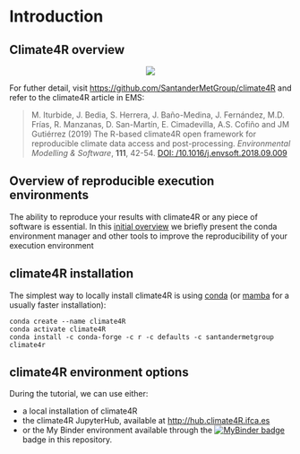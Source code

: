 # Introduction

## Climate4R overview

<p align="center">
<img src="https://github.com/SantanderMetGroup/climate4R/blob/master/man/figures/climate4R_2.png"/>
</p>

For futher detail, visit https://github.com/SantanderMetGroup/climate4R and refer to the climate4R article in EMS:
> M. Iturbide, J. Bedia, S. Herrera, J. Baño-Medina, J. Fernández, M.D. Frías, R. Manzanas, D. San-Martín, E. Cimadevilla, A.S. Cofiño and JM Gutiérrez (2019) The R-based climate4R open framework for reproducible climate data access and post-processing. *Environmental Modelling & Software*, **111**, 42-54. [DOI: /10.1016/j.envsoft.2018.09.009](https://doi.org/10.1016/j.envsoft.2018.09.009)

## Overview of reproducible execution environments

The ability to reproduce your results with climate4R or any piece of software is essential.
In this [initial overview](https://docs.google.com/presentation/d/1RN_JyOMQmKTN1kRSMwx67v1RXyyl80dOkUFRiINbfa4/edit?usp=sharing)
we briefly present the conda environment manager and other tools to improve the reproducibility of your execution environment
 
## climate4R installation

The simplest way to locally install climate4R is using [conda](https://docs.conda.io/en/latest/miniconda.html) (or [mamba](https://mamba.readthedocs.io/en/latest/installation.html) for a usually faster installation):

```
conda create --name climate4R
conda activate climate4R
conda install -c conda-forge -c r -c defaults -c santandermetgroup climate4r
```
## climate4R environment options

During the tutorial, we can use either:

 * a local installation of climate4R
 * the climate4R JupyterHub, available at http://hub.climate4R.ifca.es
 * or the My Binder environment available through the [![MyBinder badge](https://img.shields.io/badge/Launch%20in-JupyterLab-red)](https://mybinder.org/v2/gh/SantanderMetGroup/binder-climate4r/main?urlpath=git-pull%3Frepo%3Dhttps%253A%252F%252Fgithub.com%252FSantanderMetGroup%252Ftraining-climate4r%26urlpath%3Dlab%252Ftree%252Ftraining-climate4r%252F%26branch%3DBuenosAires2022) badge in this repository.
